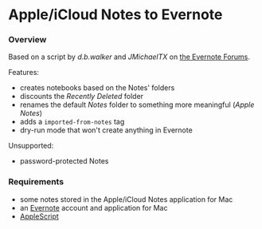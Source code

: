 # Apple/iCloud Notes to Evernote

### Overview

Based on a script by *d.b.walker* and *JMichaelTX* on [the Evernote Forums](https://discussion.evernote.com/topic/4046-importing-from-apple-mailapps-notes/?do=findComment&comment=402239).

Features:

* creates notebooks based on the Notes' folders
* discounts the *Recently Deleted* folder
* renames the default *Notes* folder to something more meaningful (*Apple Notes*)
* adds a `imported-from-notes` tag
* dry-run mode that won't create anything in Evernote

Unsupported:

* password-protected Notes

### Requirements

* some notes stored in the Apple/iCloud Notes application for Mac
* an [Evernote](https://evernote.com) account and application for Mac
* [AppleScript](https://developer.apple.com/applescript)
